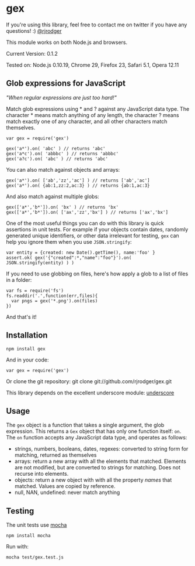 # gex

If you're using this library, feel free to contact me on twitter if you have any questions! :) [@rjrodger](http://twitter.com/rjrodger)

This module works on both Node.js and browsers.


Current Version: 0.1.2

Tested on: Node.js 0.10.19, Chrome 29, Firefox 23, Safari 5.1, Opera 12.11


## Glob expressions for JavaScript

*"When regular expressions are just too hard!"*

Match glob expressions using * and ? against any JavaScript data type. 
The character * means match anything of any length, the character ? means match exactly one of any character, 
and all other characters match themselves.

    var gex = require('gex')

    gex('a*').on( 'abc' ) // returns 'abc'
    gex('a*c').on( 'abbbc' ) // returns 'abbbc'
    gex('a?c').on( 'abc' ) // returns 'abc'

You can also match against objects and arrays:

    gex('a*').on( ['ab','zz','ac'] ) // returns ['ab','ac']
    gex('a*').on( {ab:1,zz:2,ac:3} ) // returns {ab:1,ac:3}

And also match against multiple globs:

    gex(['a*','b*']).on( 'bx' ) // returns 'bx'
    gex(['a*','b*']).on( ['ax','zz','bx'] ) // returns ['ax','bx']


One of the most useful things you can do with this library is quick
assertions in unit tests. For example if your objects contain dates,
randomly generated unique identifiers, or other data irrelevant for
testing, `gex` can help you ignore them when you use `JSON.stringify`:

    var entity = {created: new Date().getTime(), name:'foo' }
    assert.ok( gex('{"created":*,"name":"foo"}').on( JSON.stringify(entity) ) )

If you need to use globbing on files, here's how apply a glob to a list of files in a folder:

    var fs = require('fs')
    fs.readdir('.',function(err,files){ 
      var pngs = gex('*.png').on(files) 
    })

And that's it!


## Installation

    npm install gex

And in your code:

    var gex = require('gex')

Or clone the git repository:
    git clone git://github.com/rjrodger/gex.git


This library depends on the excellent underscore module: [underscore](https://github.com/documentcloud/underscore)


## Usage

The `gex` object is a function that takes a single argument, the glob
expression.  This returns a `Gex` object that has only one function
itself: `on`. The `on` function accepts any JavaScript data type, and operates as follows:

   * strings, numbers, booleans, dates, regexes: converted to string form for matching, returned as themselves
   * arrays: return a new array with all the elements that matched. Elements are not modified, but are converted to strings for matching. Does not recurse into elements.
   * objects: return a new object with with all the property *names* that matched. Values are copied by reference. 
   * null, NAN, undefined: never match anything

## Testing

The unit tests use [mocha](https://github.com/visionmedia/mocha)

    npm install mocha

Run with:

    mocha test/gex.test.js


